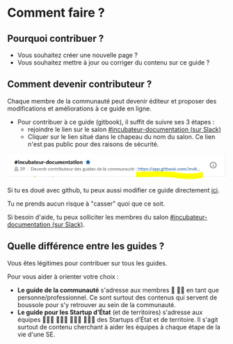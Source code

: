 # Comment faire ?

## Pourquoi contribuer ? <a id="pourquoi-contribuer"></a>

* Vous souhaitez créer une nouvelle page ?
* Vous souhaitez mettre à jour ou corriger du contenu sur ce guide ?

## Comment devenir contributeur ?  <a id="comment-devenir-contributeur"></a>

Chaque membre de la communauté peut devenir éditeur et proposer des modifications et améliorations à ce guide en ligne.

* Pour contribuer à ce guide \(gitbook\), il suffit  de suivre ses 3 étapes : 
  * rejoindre le lien sur le salon [\#incubateur-documentation \(sur Slack\)](https://app.slack.com/client/T04C2PSNY/C011EK4NQH3/thread/C011EK4NQH3-1589360618.012400) 
  * Cliquer sur le lien situé dans le chapeau du nom du salon. Ce lien n'est pas public pour des raisons de sécurité.

![Capture d&apos;&#xE9;cran du lien o&#xF9; cliquer](../.gitbook/assets/image%20%282%29.png)

Si tu es doué avec github, tu peux aussi modifier ce guide directement [ici](https://github.com/betagouv/doc.incubateur.net-communaute).

Tu ne prends aucun risque à "casser" quoi que ce soit.

Si besoin d'aide, tu peux solliciter les membres du salon [\#incubateur-documentation \(sur Slack\)](https://app.slack.com/client/T04C2PSNY/C011EK4NQH3/thread/C011EK4NQH3-1589360618.012400).

## Quelle différence entre les guides ? <a id="quelle-difference-entre-les-differents-guide"></a>

Vous êtes légitimes pour contribuer sur tous les guides.

Pour vous aider à orienter votre choix :

* **Le guide de la communauté** s'adresse aux membres 💃 🕺🏾 en tant que personne/professionnel. Ce sont surtout des contenus qui servent de boussole pour s'y retrouver au sein de la communauté.
* **Le guide pour les Startup d’État** \(et de territoires\) s'adresse aux équipes ‍👩🏽‍💻 👨🏼‍💻 👩🏼‍💼 👨🏻‍💼 des Startups d’État et de territoire. Il s'agit surtout de contenu cherchant à aider les équipes à chaque étape de la vie d'une SE.

